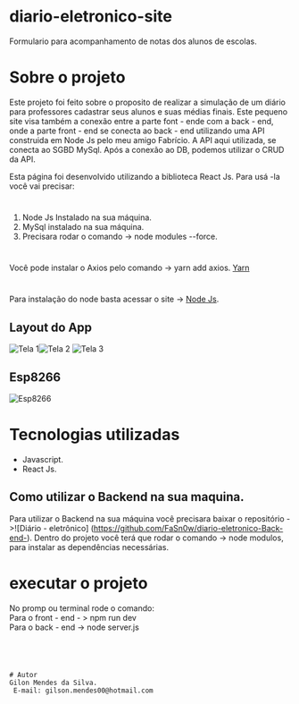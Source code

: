 # diario-eletronico-site
Formulario para acompanhamento de notas dos alunos de escolas. 

# Sobre o projeto
Este projeto foi feito sobre o proposito de realizar a simulação de um diário para professores cadastrar seus alunos e suas médias finais.
Este pequeno site visa também a conexão entre a parte font - ende com a back - end, onde a parte front - end se conecta ao back - end utilizando uma API construida em Node Js
pelo meu amigo Fabrício. A API aqui utilizada, se conecta ao SGBD MySql. Após a conexão ao DB, podemos utilizar o CRUD da API. 

Esta página foi desenvolvido utilizando a biblioteca React Js. Para 
usá -la você vai precisar:
# 
1. Node Js Instalado na sua máquina.
2. MySql instalado na sua máquina.
3. Precisara rodar o comando -> node modules --force.
#
Você pode instalar o Axios pelo comando -> yarn add axios. [Yarn](https://yarnpkg.com/getting-started/install)
#
Para instalação do node basta acessar o site -> [Node Js](https://nodejs.org/en/download/).
## Layout do App
![Tela 1](https://github.com/GilsonMendes/App_Mb_Ard/blob/main/App_Ard/Imagens_Projeto/Tela%201.png)![Tela 2](https://github.com/GilsonMendes/App_Mb_Ard/blob/main/App_Ard/Imagens_Projeto/Tela%202.png)
![Tela 3](https://github.com/GilsonMendes/App_Mb_Ard/blob/main/App_Ard/Imagens_Projeto/Tela%203.png)
## Esp8266
![Esp8266 ](https://github.com/GilsonMendes/App_Mb_Ard/blob/main/App_Ard/Imagens_Projeto/Esp8266_01.jpeg)

# Tecnologias utilizadas
- Javascript.
- React Js.
## Como utilizar o Backend na sua maquina.
Para utilizar o Backend na sua máquina você precisara baixar o repositório ->![Diário - eletrônico] (https://github.com/FaSn0w/diario-eletronico-Back-end-).
Dentro do projeto você terá que rodar o comando -> node modulos, para instalar as dependências necessárias. 

# executar o projeto
No promp ou terminal rode o comando:
<br/>
 Para o front - end - > npm run dev
<br/>
Para o back - end -> node server.js
```




# Autor
Gilon Mendes da Silva.
 E-mail: gilson.mendes00@hotmail.com
